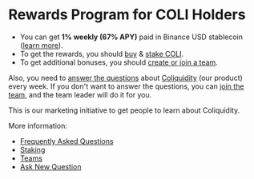 # Rewards Program for COLI Holders

* You can get **1% weekly (67% APY)** paid in Binance USD stablecoin ([learn more](FAQ.md#how-much-exactly-can-i-get)).
* To get the rewards, you should [buy](https://pancakeswap.finance/swap?outputCurrency=0x3470C81026C8085b7B743695f851353043Ff0d0D) & [stake COLI](Staking.md).
* To get additional bonuses, you should [create or join a team](Teams.md).

Also, you need to [answer the questions](FAQ.md#what-questions-should-i-answer) about [Coliquidity](../WhatIsColiquidity.md) (our product) every week. If you don't want to answer the questions, you can [join the team](Teams.md), and the team leader will do it for you.

This is our marketing initiative to get people to learn about Coliquidity.

More information:

* [Frequently Asked Questions](FAQ.md)
* [Staking](Staking.md)
* [Teams](Teams.md)
* [Ask New Question](https://t.me/Coliquidity)
